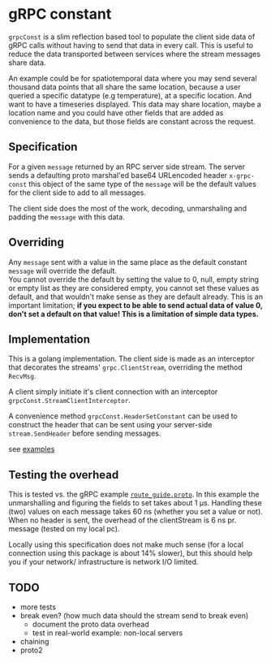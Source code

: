 # gRPC constant

`grpcConst` is a slim reflection based tool to populate the client side data of gRPC calls without having to send that data in every call. This is useful to reduce the data transported between services where the stream messages share data. 

An example could be for spatiotemporal data where you may send several thousand data points that all share the same location, because a user queried a specific datatype (e.g temperature), at a specific location. And want to have a timeseries displayed. This data may share location, maybe a location name and you could have other fields that are added as convenience to the data, but those fields are constant across the request. 

## Specification
For a given `message` returned by an RPC server side stream. The server sends a defaulting proto marshal'ed base64 URLencoded header `x-grpc-const` this object of the same type of the `message` will be the default values for the client side to add to all messages. 

The client side does the most of the work, decoding, unmarshaling and padding the `message` with this data. 

## Overriding
Any `message` sent with a value in the same place as the default constant `message` 
will override the default.  
You cannot override the default by setting the value to 0, null, empty string or empty list as they are considered empty, you cannot set these values as default,  and that wouldn't make sense as they are default already. This is an important limitation; 
**if you expect to be able to send actual data of value 0, don't set a default on that value! This is a limitation of simple data types.** 

## Implementation
This is a golang implementation. The client side is made as an interceptor that decorates the streams' `grpc.ClientStream`, overriding the method `RecvMsg`. 

A client simply initiate it's client connection with an interceptor `grpcConst.StreamClientInterceptor`.

A convenience method `grpcConst.HeaderSetConstant` can be used to construct the header that can be sent using your server-side `stream.SendHeader` before sending messages. 

see [examples](/examples)

## Testing the overhead
This is tested vs. the gRPC example [`route_guide.proto`](examples/route_guide/proto/route_guide.proto).
In this example the unmarshalling and figuring the fields to set takes about 1 µs. Handling these (two) values on each message takes 60 ns (whether you set a value or not). When no header is sent, the overhead of the clientStream is 6 ns pr. message (tested on my local pc).

Locally using this specification does not make much sense (for a local connection using this package is about 14% slower), but this should help you if your network/ infrastructure is network I/O limited.

## TODO
- more tests
- break even? (how much data should the stream send to break even)
  - document the proto data overhead
  - test in real-world example: non-local servers
- chaining
- proto2

